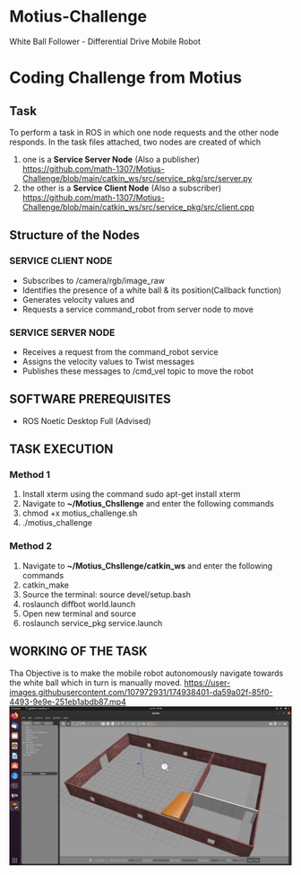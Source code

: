 # Motius-Challenge
White Ball Follower -  Differential Drive Mobile Robot

# Coding Challenge from Motius
## Task
To perform a task in ROS in which one node requests and the other node responds.
In the task files attached, two nodes are created of which
1. one is a **Service Server Node** (Also a publisher)
   https://github.com/math-1307/Motius-Challenge/blob/main/catkin_ws/src/service_pkg/src/server.py
2. the other is a **Service Client Node** (Also a subscriber)
   https://github.com/math-1307/Motius-Challenge/blob/main/catkin_ws/src/service_pkg/src/client.cpp

## Structure of the Nodes
### SERVICE CLIENT NODE
* Subscribes to /camera/rgb/image_raw
* Identifies the presence of a white ball & its position(Callback function)
* Generates velocity values and
* Requests a service command_robot from server node to move

### SERVICE SERVER NODE
* Receives a request from the command_robot service
* Assigns the velocity values to Twist messages
* Publishes these messages to /cmd_vel topic to move the robot

## SOFTWARE PREREQUISITES
* ROS Noetic Desktop Full (Advised)

## TASK EXECUTION
### Method 1
1. Install xterm using the command sudo apt-get install xterm
2. Navigate to **~/Motius_Chsllenge** and enter the following commands
3. chmod +x motius_challenge.sh
4. ./motius_challenge

### Method 2
1. Navigate to **~/Motius_Chsllenge/catkin_ws** and enter the following commands
2. catkin_make
3. Source the terminal: source devel/setup.bash
4. roslaunch diffbot world.launch
5. Open new terminal and source
6. roslaunch service_pkg service.launch

## WORKING OF THE TASK
Tha Objective is to make the mobile robot autonomously navigate towards the white ball which in turn is manually moved.
https://user-images.githubusercontent.com/107972931/174938401-da59a02f-85f0-4493-9e9e-251eb1abdb87.mp4
[![asciicast](https://github.com/math-1307/Motius-Challenge/blob/main/Related%20Docs/Thumbnail.png)](https://github.com/math-1307/Motius-Challenge/blob/main/Related%20Docs/Ball_Follower.mp4)


